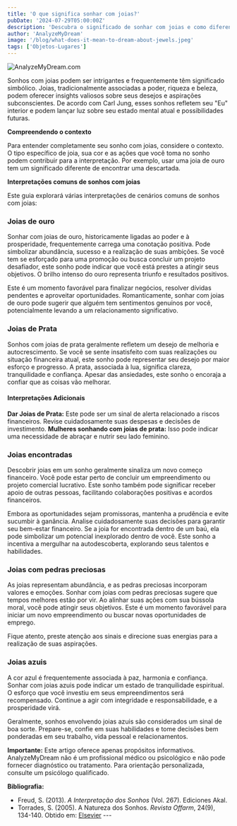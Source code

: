 ```yaml
---
title: 'O que significa sonhar com joias?'
pubDate: '2024-07-29T05:00:00Z'
description: 'Descubra o significado de sonhar com joias e como diferentes interpretações podem refletir aspectos da sua vida e desejos.'
author: 'AnalyzeMyDream'
image: '/blog/what-does-it-mean-to-dream-about-jewels.jpeg'
tags: ['Objetos-Lugares']
---
```


![AnalyzeMyDream.com](/blog/what-does-it-mean-to-dream-about-jewels.jpeg)


Sonhos com joias podem ser intrigantes e frequentemente têm significado simbólico. Joias, tradicionalmente associadas a poder, riqueza e beleza, podem oferecer insights valiosos sobre seus desejos e aspirações subconscientes. De acordo com Carl Jung, esses sonhos refletem seu "Eu" interior e podem lançar luz sobre seu estado mental atual e possibilidades futuras. 

**Compreendendo o contexto**

Para entender completamente seu sonho com joias, considere o contexto. O tipo específico de joia, sua cor e as ações que você toma no sonho podem contribuir para a interpretação. Por exemplo, usar uma joia de ouro tem um significado diferente de encontrar uma descartada. 

**Interpretações comuns de sonhos com joias**

Este guia explorará várias interpretações de cenários comuns de sonhos com joias:

### Joias de ouro

Sonhar com joias de ouro, historicamente ligadas ao poder e à prosperidade, frequentemente carrega uma conotação positiva. Pode simbolizar abundância, sucesso e a realização de suas ambições. Se você tem se esforçado para uma promoção ou busca concluir um projeto desafiador, este sonho pode indicar que você está prestes a atingir seus objetivos. O brilho intenso do ouro representa triunfo e resultados positivos. 

Este é um momento favorável para finalizar negócios, resolver dívidas pendentes e aproveitar oportunidades. Romanticamente, sonhar com joias de ouro pode sugerir que alguém tem sentimentos genuínos por você, potencialmente levando a um relacionamento significativo.

### Joias de Prata

Sonhos com joias de prata geralmente refletem um desejo de melhoria e autocrescimento. Se você se sente insatisfeito com suas realizações ou situação financeira atual, este sonho pode representar seu desejo por maior esforço e progresso. A prata, associada à lua, significa clareza, tranquilidade e confiança. Apesar das ansiedades, este sonho o encoraja a confiar que as coisas vão melhorar.

#### Interpretações Adicionais

**Dar Joias de Prata:** Este pode ser um sinal de alerta relacionado a riscos financeiros. Revise cuidadosamente suas despesas e decisões de investimento.
**Mulheres sonhando com joias de prata:** Isso pode indicar uma necessidade de abraçar e nutrir seu lado feminino.

### Joias encontradas

Descobrir joias em um sonho geralmente sinaliza um novo começo financeiro. Você pode estar perto de concluir um empreendimento ou projeto comercial lucrativo. Este sonho também pode significar receber apoio de outras pessoas, facilitando colaborações positivas e acordos financeiros.

Embora as oportunidades sejam promissoras, mantenha a prudência e evite sucumbir à ganância. Analise cuidadosamente suas decisões para garantir seu bem-estar financeiro. Se a joia for encontrada dentro de um baú, ela pode simbolizar um potencial inexplorado dentro de você. Este sonho a incentiva a mergulhar na autodescoberta, explorando seus talentos e habilidades.

### Joias com pedras preciosas

As joias representam abundância, e as pedras preciosas incorporam valores e emoções. Sonhar com joias com pedras preciosas sugere que tempos melhores estão por vir. Ao alinhar suas ações com sua bússola moral, você pode atingir seus objetivos. Este é um momento favorável para iniciar um novo empreendimento ou buscar novas oportunidades de emprego.

Fique atento, preste atenção aos sinais e direcione suas energias para a realização de suas aspirações. 

### Joias azuis

A cor azul é frequentemente associada à paz, harmonia e confiança. Sonhar com joias azuis pode indicar um estado de tranquilidade espiritual. O esforço que você investiu em seus empreendimentos será recompensado. Continue a agir com integridade e responsabilidade, e a prosperidade virá.

Geralmente, sonhos envolvendo joias azuis são considerados um sinal de boa sorte. Prepare-se, confie em suas habilidades e tome decisões bem ponderadas em seu trabalho, vida pessoal e relacionamentos.

**Importante:** Este artigo oferece apenas propósitos informativos. AnalyzeMyDream não é um profissional médico ou psicológico e não pode fornecer diagnóstico ou tratamento. Para orientação personalizada, consulte um psicólogo qualificado.

**Bibliografia:**

* Freud, S. (2013). *A Interpretação dos Sonhos* (Vol. 267). Ediciones Akal.
* Torrades, S. (2005). A Natureza dos Sonhos. *Revista Offarm*, 24(9), 134-140. Obtido em: [Elsevier](https://www.elsevier.es/en-revista-offarm-4-articulo-la-naturaleza-suenos-13079597) ---
